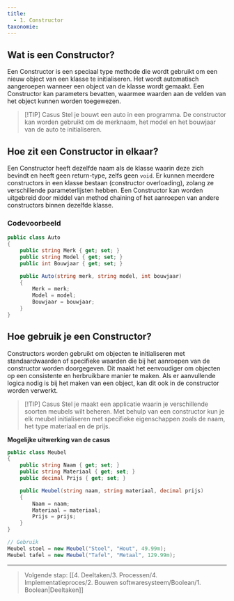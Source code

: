 ```yaml
---
title:
  - 1. Constructor
taxonomie:
---
```


## Wat is een Constructor?
Een Constructor is een speciaal type methode die wordt gebruikt om een nieuw object van een klasse te initialiseren. Het wordt automatisch aangeroepen wanneer een object van de klasse wordt gemaakt. Een Constructor kan parameters bevatten, waarmee waarden aan de velden van het object kunnen worden toegewezen.

> [!TIP] Casus
> Stel je bouwt een auto in een programma. De constructor kan worden gebruikt om de merknaam, het model en het bouwjaar van de auto te initialiseren.

## Hoe zit een Constructor in elkaar?
Een Constructor heeft dezelfde naam als de klasse waarin deze zich bevindt en heeft geen return-type, zelfs geen `void`. Er kunnen meerdere constructors in een klasse bestaan (constructor overloading), zolang ze verschillende parameterlijsten hebben. Een Constructor kan worden uitgebreid door middel van method chaining of het aanroepen van andere constructors binnen dezelfde klasse.

### Codevoorbeeld
```C#
public class Auto
{
    public string Merk { get; set; }
    public string Model { get; set; }
    public int Bouwjaar { get; set; }

    public Auto(string merk, string model, int bouwjaar)
    {
        Merk = merk;
        Model = model;
        Bouwjaar = bouwjaar;
    }
}
```

## Hoe gebruik je een Constructor?
Constructors worden gebruikt om objecten te initialiseren met standaardwaarden of specifieke waarden die bij het aanroepen van de constructor worden doorgegeven. Dit maakt het eenvoudiger om objecten op een consistente en herbruikbare manier te maken. Als er aanvullende logica nodig is bij het maken van een object, kan dit ook in de constructor worden verwerkt.

> [!TIP] Casus
> Stel je maakt een applicatie waarin je verschillende soorten meubels wilt beheren. Met behulp van een constructor kun je elk meubel initialiseren met specifieke eigenschappen zoals de naam, het type materiaal en de prijs.

**Mogelijke uitwerking van de casus**
```C#
public class Meubel
{
    public string Naam { get; set; }
    public string Materiaal { get; set; }
    public decimal Prijs { get; set; }

    public Meubel(string naam, string materiaal, decimal prijs)
    {
        Naam = naam;
        Materiaal = materiaal;
        Prijs = prijs;
    }
}

// Gebruik
Meubel stoel = new Meubel("Stoel", "Hout", 49.99m);
Meubel tafel = new Meubel("Tafel", "Metaal", 129.99m);
```

---

> Volgende stap: [[4. Deeltaken/3. Processen/4. Implementatieproces/2. Bouwen softwaresysteem/Boolean/1. Boolean|Deeltaken]] 